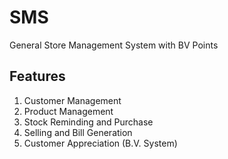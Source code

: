 # SMS
General Store Management System with BV Points


## Features
1. Customer Management 
2. Product Management 
3. Stock Reminding and Purchase 
4. Selling and Bill Generation 
5. Customer Appreciation (B.V. System)
